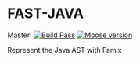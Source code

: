 # FAST-JAVA

Master: [![Build Pass](https://travis-ci.org/moosetechnology/FAST-JAVA.svg?branch=master)](https://travis-ci.org/moosetechnology/FAST-Java)
[![Moose version](https://img.shields.io/badge/Moose-8-%23aac9ff.svg)](https://github.com/moosetechnology/Moose)

Represent the Java AST with Famix
